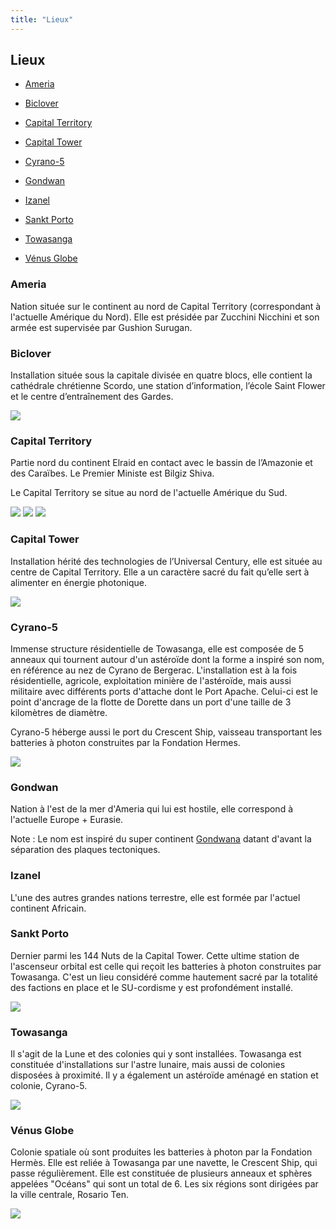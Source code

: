 ```yaml
---
title: "Lieux"
---
```


Lieux
-----


- [Ameria](#ameria)
  
- [Biclover](#biclover)
  
- [Capital Territory](#capital-territory)
  
- [Capital Tower](#capital-tower)
  
- [Cyrano-5](#cyrano-5)
  
- [Gondwan](#gondowan)
  
- [Izanel](#izanel)
  
- [Sankt Porto](#sankt-porto)
  
- [Towasanga](#towasonga)
  
- [Vénus Globe](#venus-globe)



### Ameria


Nation située sur le continent au nord de Capital Territory (correspondant à l'actuelle Amérique du Nord). Elle est présidée par Zucchini Nicchini et son armée est supervisée par Gushion Surugan.


### Biclover


Installation située sous la capitale divisée en quatre blocs, elle contient la cathédrale chrétienne Scordo, une station d’information, l’école Saint Flower et le centre d’entraînement des Gardes.



![](/images/stories/saga/gnoreconguista/lexique/biclover.png)



### Capital Territory


Partie nord du continent Elraid en contact avec le bassin de l’Amazonie et des Caraïbes. Le Premier Ministe est Bilgiz Shiva.
  
Le Capital Territory se situe au nord de l'actuelle Amérique du Sud.



![](/images/stories/saga/gnoreconguista/lexique/capital-territory1.png)
![](/images/stories/saga/gnoreconguista/lexique/capital-territory2.png)
![](/images/stories/saga/gnoreconguista/lexique/capital-territory3.png)



### Capital Tower


Installation hérité des technologies de l’Universal Century, elle est située au centre de Capital Territory. Elle a un caractère sacré du fait qu’elle sert à alimenter en énergie photonique.



![](/images/stories/saga/gnoreconguista/lexique/capital-tower.png)



### Cyrano-5


Immense structure résidentielle de Towasanga, elle est composée de 5 anneaux qui tournent autour d'un astéroïde dont la forme a inspiré son nom, en référence au nez de Cyrano de Bergerac. L'installation est à la fois résidentielle, agricole, exploitation minière de l'astéroïde, mais aussi militaire avec différents ports d'attache dont le Port Apache. Celui-ci est le point d'ancrage de la flotte de Dorette dans un port d'une taille de 3 kilomètres de diamètre.


Cyrano-5 héberge aussi le port du Crescent Ship, vaisseau transportant les batteries à photon construites par la Fondation Hermes.



![](/images/stories/saga/gnoreconguista/lexique/cyrano-5.jpg)



### Gondwan


Nation à l'est de la mer d'Ameria qui lui est hostile, elle correspond à l'actuelle Europe + Eurasie.
  
Note : Le nom est inspiré du super continent [Gondwana](http://fr.wikipedia.org/wiki/Gondwana) datant d'avant la séparation des plaques tectoniques.


### Izanel


L'une des autres grandes nations terrestre, elle est formée par l'actuel continent Africain.


### Sankt Porto


Dernier parmi les 144 Nuts de la Capital Tower. Cette ultime station de l'ascenseur orbital est celle qui reçoit les batteries à photon construites par Towasanga. C'est un lieu considéré comme hautement sacré par la totalité des factions en place et le SU-cordisme y est profondément installé.



![](/images/stories/saga/gnoreconguista/lexique/sankt-porto.jpg)



### Towasanga


Il s'agit de la Lune et des colonies qui y sont installées. Towasanga est constituée d'installations sur l'astre lunaire, mais aussi de colonies disposées à proximité. Il y a également un astéroïde aménagé en station et colonie, Cyrano-5.



![](/images/stories/saga/gnoreconguista/lexique/towasanga.jpg)



### Vénus Globe


Colonie spatiale où sont produites les batteries à photon par la Fondation Hermès. Elle est reliée à Towasanga par une navette, le Crescent Ship, qui passe régulièrement. Elle est constituée de plusieurs anneaux et sphères appelées "Océans" qui sont un total de 6. Les six régions sont dirigées par la ville centrale, Rosario Ten.



![](/images/stories/saga/gnoreconguista/lexique/venusglobe.jpg)


